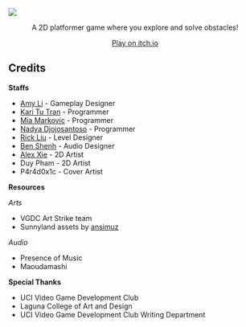 ![](https://github.com/nadyafebi/Eclipse/raw/master/Platformer/Assets/Sprites/Title_Art_Eclipse_2.png)

<p align="center">A 2D platformer game where you explore and solve obstacles!</p>

<p align="center"><a href="https://miu7.itch.io/eclipse">Play on itch.io</a></p>

## Credits

**Staffs**

* [Amy Li](https://github.com/1075087628) - Gameplay Designer
* [Kari Tu Tran](https://github.com/hussler) - Programmer
* [Mia Markovic](https://github.com/mmarkovi) - Programmer
* [Nadya Djojosantoso](https://github.com/nadyafebi) - Programmer
* [Rick Liu](https://github.com/Autisticturtle3) - Level Designer
* [Ben Shenh](https://github.com/besheh) - Audio Designer
* [Alex Xie](https://github.com/ALEXTERRESTRIAL) - 2D Artist
* Duy Pham - 2D Artist
* P4r4d0x1c - Cover Artist

**Resources**

*Arts*

* VGDC Art Strike team
* Sunnyland assets by [ansimuz](https://ansimuz.itch.io/)

*Audio*

* Presence of Music
* Maoudamashi

**Special Thanks**

* UCI Video Game Development Club
* Laguna College of Art and Design
* UCI Video Game Development Club Writing Department
